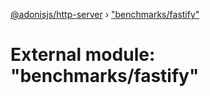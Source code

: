 [@adonisjs/http-server](../README.md) › ["benchmarks/fastify"](_benchmarks_fastify_.md)

# External module: "benchmarks/fastify"


